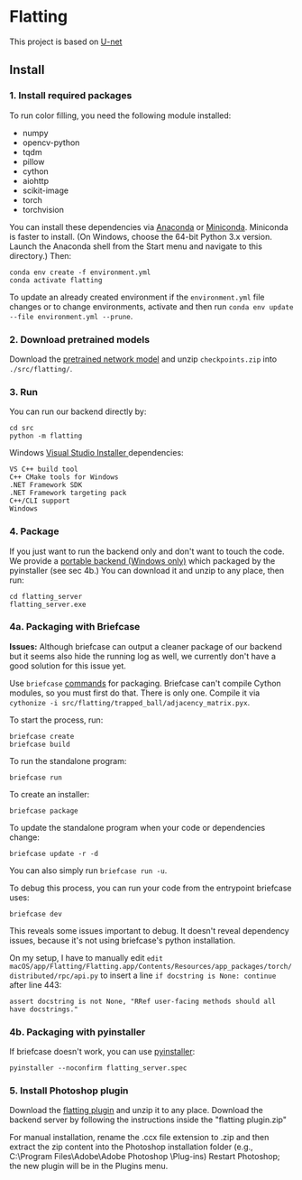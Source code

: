 # Flatting
This project is based on [U-net](https://github.com/milesial/Pytorch-UNet)

## Install
### 1. Install required packages
To run color filling, you need the following module installed:

- numpy
- opencv-python
- tqdm
- pillow
- cython
- aiohttp
- scikit-image
- torch
- torchvision

You can install these dependencies via [Anaconda](https://www.anaconda.com/products/individual) or [Miniconda](https://docs.conda.io/en/latest/miniconda.html).
Miniconda is faster to install. (On Windows, choose the 64-bit Python 3.x version. Launch the Anaconda shell from the Start menu and navigate to this directory.)
Then:

    conda env create -f environment.yml
    conda activate flatting

To update an already created environment if the `environment.yml` file changes or to change environments, activate and then run `conda env update --file environment.yml --prune`.

### 2. Download pretrained models
Download the [pretrained network model](https://drive.google.com/file/d/1NLooRQ8uZ3ZwQnAYjQAiGhOJqit5Q2_J/view?usp=sharing) and unzip `checkpoints.zip` into `./src/flatting/`.

### 3. Run
You can run our backend directly by:

    cd src
    python -m flatting

Windows [Visual Studio Installer ](https://visualstudio.microsoft.com/visual-cpp-build-tools/) dependencies:

    VS C++ build tool
    C++ CMake tools for Windows
    .NET Framework SDK
    .NET Framework targeting pack
    C++/CLI support
    Windows


### 4. Package
If you just want to run the backend only and don't want to touch the code. We provide a [portable backend (Windows only)](https://drive.google.com/file/d/1s9Z5Qgc9siWMu45iOetEUhuzNfJbjbGw/view?usp=sharing) which packaged by the pyinstaller (see sec 4b.) You can download it and unzip to any place, then run:

    cd flatting_server
    flatting_server.exe

### 4a. Packaging with Briefcase
**Issues:** Although briefcase can output a cleaner package of our backend but it seems also hide the running log as well, we currently don't have a good solution for this issue yet.

Use `briefcase` [commands](https://docs.beeware.org/en/latest/tutorial/tutorial-1.html) for packaging. Briefcase can't compile Cython modules, so you must first do that. There is only one. Compile it via `cythonize -i src/flatting/trapped_ball/adjacency_matrix.pyx`.

To start the process, run:

    briefcase create
    briefcase build

To run the standalone program:

    briefcase run

To create an installer:

    briefcase package

To update the standalone program when your code or dependencies change:

    briefcase update -r -d

You can also simply run `briefcase run -u`.

To debug this process, you can run your code from the entrypoint briefcase uses:

    briefcase dev

This reveals some issues important to debug. It doesn't reveal dependency issues, because it's not using briefcase's python installation.

On my setup, I have to manually edit `edit macOS/app/Flatting/Flatting.app/Contents/Resources/app_packages/torch/distributed/rpc/api.py` to insert a line `if docstring is None: continue` after line 443:

    assert docstring is not None, "RRef user-facing methods should all have docstrings."

### 4b. Packaging with pyinstaller

If briefcase doesn't work, you can use [pyinstaller](https://www.pyinstaller.org/):

    pyinstaller --noconfirm flatting_server.spec

### 5. Install Photoshop plugin
Download the [flatting plugin](https://drive.google.com/file/d/1HivdqU2Z2dIL2MvqzEYmCLO2_nDL2Cnk/view?usp=sharing) and unzip it to any place. 
Download the backend server by following the instructions inside the "flatting plugin.zip"

For manual installation, rename the .ccx file extension to .zip and then extract the zip content into the Photoshop installation folder (e.g., C:\Program Files\Adobe\Adobe Photoshop <version>\Plug-ins) Restart Photoshop; the new plugin will be in the Plugins menu.

